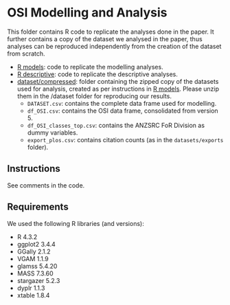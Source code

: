 # OSI Modelling and Analysis

This folder contains R code to replicate the analyses done in the paper. It further contains a copy of the dataset we analysed in the paper, thus analyses can be reproduced independently from the creation of the dataset from scratch.

* [R models](r_models.R): code to replicate the modelling analyses.
* [R descriptive](descriptive.R): code to replicate the descriptive analyses.
* [dataset/compressed](dataset/compressed/): folder containing the zipped copy of the datasets used for analysis, created as per instructions in [R models](r_models.R). Please unzip them in the /dataset folder for reproducing our results.
	- `DATASET.csv`: contains the complete data frame used for modelling. 
	- `df_OSI.csv`: contains the OSI data frame, consolidated from version 5.
	- `df_OSI_classes_top.csv`: contains the ANZSRC FoR Division as dummy variables.
	- `export_plos.csv`: contains citation counts (as in the `datasets/exports` folder).

## Instructions

See comments in the code.

## Requirements

We used the following R libraries (and versions):

* R 4.3.2
* ggplot2 3.4.4
* GGally 2.1.2
* VGAM 1.1.9
* glamss 5.4.20
* MASS 7.3.60
* stargazer 5.2.3
* dyplr 1.1.3
* xtable 1.8.4